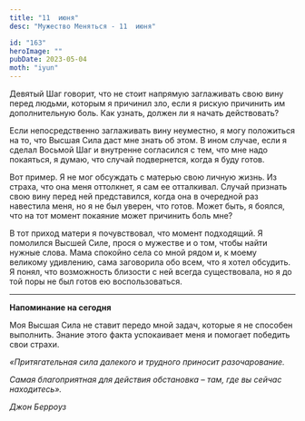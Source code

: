 ```yaml
---
title: "11  июня"
desc: "Мужество Меняться - 11  июня"

id: "163"
heroImage: ""
pubDate: 2023-05-04
moth: "iyun"
---
```


Девятый Шаг говорит, что не стоит напрямую заглаживать свою вину перед людьми,
которым я причинил зло, если я рискую причинить им дополнительную боль. Как
узнать, должен ли я начать действовать?

Если непосредственно заглаживать вину неуместно, я могу положиться на то, что
Высшая Сила даст мне знать об этом. В ином случае, если я сделал Восьмой Шаг и
внутренне согласился с тем, что мне надо покаяться, я думаю, что случай
подвернется, когда я буду готов.

Вот пример. Я не мог обсуждать с матерью свою личную жизнь. Из страха, что она
меня оттолкнет, я сам ее отталкивал. Случай признать свою вину перед ней
представился, когда она в очередной раз навестила меня, но я не был уверен,
что готов. Может быть, я боялся, что на тот момент покаяние может причинить
боль мне?

В тот приход матери я почувствовал, что момент подходящий. Я помолился Высшей
Силе, прося о мужестве и о том, чтобы найти нужные слова. Мама спокойно села
со мной рядом и, к моему великому удивлению, сама заговорила обо всем, что я
хотел обсудить. Я понял, что возможность близости с ней всегда существовала,
но я до той поры не был готов ею воспользоваться.

---

**Напоминание на сегодня**

Моя Высшая Сила не ставит передо мной задач, которые я не способен выполнить.
Знание этого факта успокаивает меня и помогает победить свои страхи.

_«Притягательная сила далекого и трудного приносит разочарование._

_Самая благоприятная для действия обстановка – там, где вы сейчас
находитесь»._

_Джон Берроуз_
